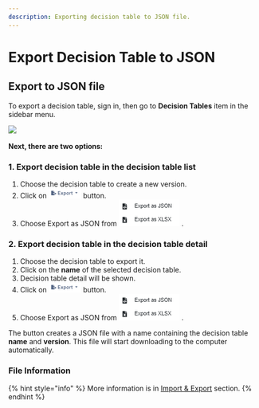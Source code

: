 ```yaml
---
description: Exporting decision table to JSON file.
---
```


# Export Decision Table to JSON

## Export to JSON file

To export a decision table, sign in, then go to **Decision Tables** item in the sidebar menu.

![](<../../.gitbook/assets/image (106).png>)

**Next, there are two options:**

### **1.** Export decision table in the decision table list

1. Choose the decision table to create a new version.
2. Click on ![](../../.gitbook/assets/export.PNG) button.
3. Choose Export as JSON from ![](<../../.gitbook/assets/export options.PNG>) .

### 2. Export decision table in the decision table detail

1. Choose the decision table to export it.
2. Click on the **name** of the selected decision table.
3. Decision table detail will be shown.
4. Click on ![](../../.gitbook/assets/export.PNG) button.
5. Choose Export as JSON from ![](<../../.gitbook/assets/export options.PNG>) .

The button creates a JSON file with a name containing the decision table **name** and **version**. This file will start downloading to the computer automatically.

### File Information

{% hint style="info" %}
More information is in [Import & Export](./) section.
{% endhint %}
